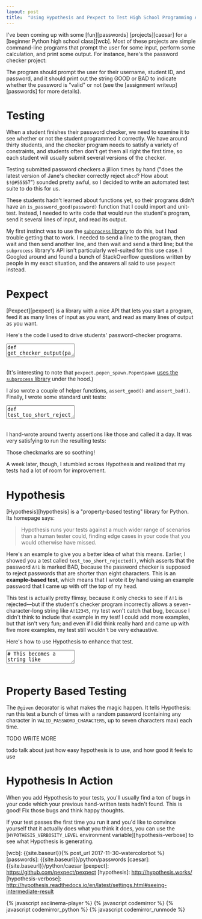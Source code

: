 ```yaml
---
layout: post
title:  "Using Hypothesis and Pexpect to Test High School Programming Assignments"
---
```


<style>
.cm-s-friendship-bracelet {
	font-size: 16px;
}
</style>

I've been coming up with some [fun][passwords] [projects][caesar] for a [beginner Python high school class][wcb]. Most of these projects are simple command-line programs that prompt the user for some input, perform some calculation, and print some output. For instance, here's the password checker project:

<asciinema-player src="{{ site.baseurl }}/password_checker_cast.json?v=1" rows="12" cols="90" autoplay="true"></asciinema-player>

The program should prompt the user for their username, student ID, and password, and it should print out the string GOOD or BAD to indicate whether the password is "valid" or not (see the [assignment writeup][passwords] for more details).

Testing
=======

When a student finishes their password checker, we need to examine it to see whether or not the student programmed it correctly. We have around thirty students, and the checker program needs to satisfy a variety of constraints, and students often don't get them all right the first time, so each student will usually submit several versions of the checker.

Testing submitted password checkers a jillion times by hand ("does the latest version of Jane's checker correctly reject `abcd`? How about `$!@#5555`?") sounded pretty awful, so I decided to write an automated test suite to do this for us.

These students hadn't learned about functions yet, so their programs didn't have an `is_password_good(password)` function that I could import and unit-test. Instead, I needed to write code that would run the student's program, send it several lines of input, and read its output.

My first instinct was to use the [`subprocess` library](https://docs.python.org/3/library/subprocess.html) to do this, but I had trouble getting that to work. I needed to send a line to the program, then wait and then send another line, and then wait and send a third line; but the `subprocess` library's API isn't particularly well-suited for this use case. I Googled around and found a bunch of StackOverflow questions written by people in my exact situation, and the answers all said to use `pexpect` instead.

Pexpect
=======

[Pexpect][pexpect] is a library with a nice API that lets you start a program, feed it as many lines of input as you want, and read as many lines of output as you want.

Here's the code I used to drive students' password-checker programs.


<textarea class="hidden">
def get_checker_output(password, checker):
	program = pexpect.popen_spawn.PopenSpawn('python ' + checker)
	program.sendline('jrheard')
	program.sendline('12345')
	program.sendline(password)

	lines = program.read().decode('utf-8').splitlines()
	return filter(bool, lines)[-1]
</textarea>
<pre class="cm-s-friendship-bracelet"></pre>

(It's interesting to note that `pexpect.popen_spawn.PopenSpawn` [uses the `subprocess` library](https://github.com/pexpect/pexpect/blob/master/pexpect/popen_spawn.py#L46) under the hood.)

I also wrote a couple of helper functions, `assert_good()` and `assert_bad()`. Finally, I wrote some standard unit tests:

<textarea class="hidden">
def test_too_short_rejected(checker):
    assert_bad('A!1', checker)

def test_contains_student_id(checker):
    assert_bad('jifoaw12345@!#*LKJFSklfaew', checker)

def test_two_categories(checker):
    assert_bad('JIFEOWjiofewajife', checker)
    assert_bad('13283248JIOFEWOI', checker)
    assert_bad('faewjio*(#$@$', checker)
    assert_bad('$#*(($#@83248', checker)
    assert_bad('jioaew123345', checker)

def test_exactly_eight_characters(checker):
    assert_good('abc123!P', checker)
</textarea>
<pre class="cm-s-friendship-bracelet"></pre>

I hand-wrote around twenty assertions like those and called it a day. It was very satisfying to run the resulting tests:

<asciinema-player src="{{ site.baseurl }}/hypothesis_pexpect_cast_1.json?v=1" rows="20" cols="90" autoplay="true" loop="true"></asciinema-player>

Those checkmarks are so soothing!

A week later, though, I stumbled across Hypothesis and realized that my tests had a lot of room for improvement.

Hypothesis
==========

[Hypothesis][hypothesis] is a "property-based testing" library for Python. Its homepage says:

> Hypothesis runs your tests against a much wider range of scenarios than a human tester could, finding edge cases in your code that you would otherwise have missed.

Here's an example to give you a better idea of what this means. Earlier, I showed you a test called `test_too_short_rejected()`, which asserts that the password `A!1` is marked BAD, because the password checker is supposed to reject passwords that are shorter than eight characters. This is an **example-based test**, which means that I wrote it by hand using an example password that I came up with off the top of my head.

This test is actually pretty flimsy, because it only checks to see if `A!1` is rejected—but if the student's checker program incorrectly allows a seven-character-long string like `A!12345`, my test won't catch that bug, because I didn't think to include that example in my test! I could add more examples, but that isn't very fun; and even if I did think really hard and came up with five more examples, my test still wouldn't be very exhaustive.

Here's how to use Hypothesis to enhance that test.

<textarea class="hidden">
# This becomes a string like 'a..zA..Z0..9!..,'.
VALID_PASSWORD_CHARACTERS = string.ascii_letters + \
	string.digits + \
	'!@#$%^&*()-_=+.,'

# A too-short password is: any password-like string that
# contains seven characters or fewer.
password_strategy = st.text(alphabet=VALID_PASSWORD_CHARACTERS,
                                               max_size=7)

# With that out of the way: here's our Hypothesis test!
# It'll check a bunch of passwords like
# 'yKbSH7)', 'aa', and '#g^teH'.
@given(password=password_strategy)
def test_too_short_rejected(password, checker):
       assert_bad(password, checker)
</textarea>
<pre class="cm-s-friendship-bracelet"></pre>

Property Based Testing
======================
The `@given` decorator is what makes the magic happen. It tells Hypothesis: run this test a bunch of times with a random password (containing any character in `VALID_PASSWORD_CHARACTERS`, up to seven characters max) each time.

TODO WRITE MORE

todo talk about just how easy hypothesis is to use, and how good it feels to use

Hypothesis In Action
====================

When you add Hypothesis to your tests, you'll usually find a ton of bugs in your code which your previous hand-written tests hadn't found. This is good! Fix those bugs and think happy thoughts.

If your test passes the first time you run it and you'd like to convince yourself that it actually does what you think it does, you can use the [`HYPOTHESIS_VERBOSITY_LEVEL` environment variable][hypothesis-verbose] to see what Hypothesis is generating.

<asciinema-player src="{{ site.baseurl }}/hypothesis_cast.json?v=1" rows="16" cols="90" autoplay="true" loop="true"></asciinema-player>








[wcb]: {{site.baseurl}}{% post_url 2017-11-30-watercolorbot %}
[passwords]: {{site.baseurl}}/python/passwords
[caesar]: {{site.baseurl}}/python/caesar
[pexpect]: https://github.com/pexpect/pexpect
[hypothesis]: http://hypothesis.works/
[hypothesis-verbose]: http://hypothesis.readthedocs.io/en/latest/settings.html#seeing-intermediate-result





{% javascript asciinema-player %}
{% javascript codemirror %}
{% javascript codemirror_python %}
{% javascript codemirror_runmode %}


<script>
var textAreas = document.getElementsByTagName("textarea");
var pres = document.querySelectorAll("pre.cm-s-friendship-bracelet");

for (var i = 0; i < textAreas.length; i++) {
	CodeMirror.runMode(textAreas[i].value, "python", pres[i]);
}


</script>
